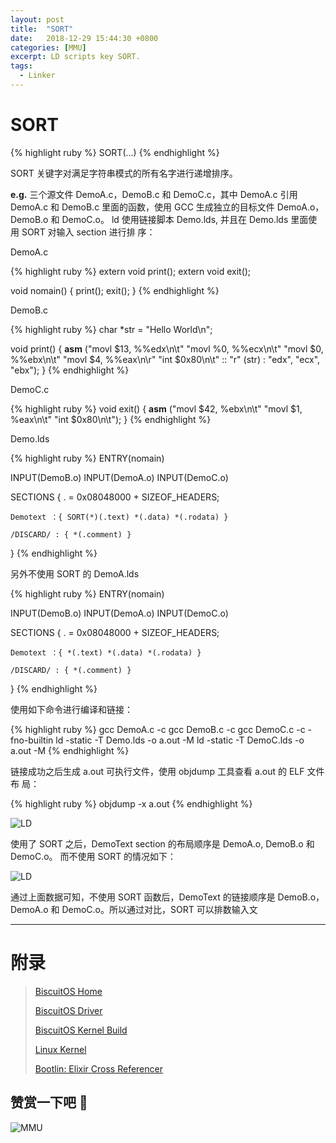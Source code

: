 ```yaml
---
layout: post
title:  "SORT"
date:   2018-12-29 15:44:30 +0800
categories: [MMU]
excerpt: LD scripts key SORT.
tags:
  - Linker
---
```


# SORT

{% highlight ruby %}
SORT(...)
{% endhighlight %}

SORT 关键字对满足字符串模式的所有名字进行递增排序。

**e.g.** 三个源文件 DemoA.c，DemoB.c 和 DemoC.c，其中 DemoA.c 引用 DemoA.c 和 
DemoB.c 里面的函数，使用 GCC 生成独立的目标文件 DemoA.o，DemoB.o 和 DemoC.o。
ld 使用链接脚本 Demo.lds, 并且在 Demo.lds 里面使用 SORT 对输入 section 进行排
序：

DemoA.c

{% highlight ruby %}
extern void print();
extern void exit();

void nomain()
{
    print();
    exit();
}
{% endhighlight %}

DemoB.c

{% highlight ruby %}
char *str = "Hello World\n";

void print()
{
    __asm__ ("movl $13, %%edx\n\t"
             "movl %0, %%ecx\n\t"
             "movl $0, %%ebx\n\t"
             "movl $4, %%eax\n\r"
             "int $0x80\n\t"
             :: "r" (str) : "edx", "ecx", "ebx");
}
{% endhighlight %}

DemoC.c

{% highlight ruby %}
void exit()
{
    __asm__ ("movl $42, %ebx\n\t"
             "movl $1, %eax\n\t"
             "int $0x80\n\t");
}
{% endhighlight %}

Demo.lds

{% highlight ruby %}
ENTRY(nomain)

INPUT(DemoB.o)
INPUT(DemoA.o)
INPUT(DemoC.o)

SECTIONS
{
    . = 0x08048000 + SIZEOF_HEADERS;

    Demotext ：{ SORT(*)(.text) *(.data) *(.rodata) }

    /DISCARD/ : { *(.comment) }
}
{% endhighlight %}

另外不使用 SORT 的 DemoA.lds

{% highlight ruby %}
ENTRY(nomain)

INPUT(DemoB.o)
INPUT(DemoA.o)
INPUT(DemoC.o)

SECTIONS
{
    . = 0x08048000 + SIZEOF_HEADERS;

    Demotext ：{ *(.text) *(.data) *(.rodata) }

    /DISCARD/ : { *(.comment) }
}
{% endhighlight %}

使用如下命令进行编译和链接：

{% highlight ruby %}
gcc DemoA.c -c
gcc DemoB.c -c
gcc DemoC.c -c -fno-builtin
ld -static -T Demo.lds -o a.out -M
ld -static -T DemoC.lds -o a.out -M
{% endhighlight %}

链接成功之后生成 a.out 可执行文件，使用 objdump 工具查看 a.out 的 ELF 文件布
局：

{% highlight ruby %}
objdump -x a.out
{% endhighlight %}

![LD](https://gitee.com/BiscuitOS_team/PictureSet/raw/Gitee/BiscuitOS/kernel/MMU000508.png)

使用了 SORT 之后，DemoText section 的布局顺序是 DemoA.o, DemoB.o  和 DemoC.o。
而不使用 SORT 的情况如下：

![LD](https://gitee.com/BiscuitOS_team/PictureSet/raw/Gitee/BiscuitOS/kernel/MMU000509.png)

通过上面数据可知，不使用 SORT 函数后，DemoText 的链接顺序是 DemoB.o， DemoA.o 
和 DemoC.o。所以通过对比，SORT 可以排数输入文

-----------------------------------------------

# <span id="附录">附录</span>

> [BiscuitOS Home](https://biscuitos.github.io/)
>
> [BiscuitOS Driver](https://biscuitos.github.io/blog/BiscuitOS_Catalogue/)
>
> [BiscuitOS Kernel Build](https://biscuitos.github.io/blog/Kernel_Build/)
>
> [Linux Kernel](https://www.kernel.org/)
>
> [Bootlin: Elixir Cross Referencer](https://elixir.bootlin.com/linux/latest/source)

## 赞赏一下吧 🙂

![MMU](https://gitee.com/BiscuitOS_team/PictureSet/raw/Gitee/BiscuitOS/kernel/HAB000036.jpg)
